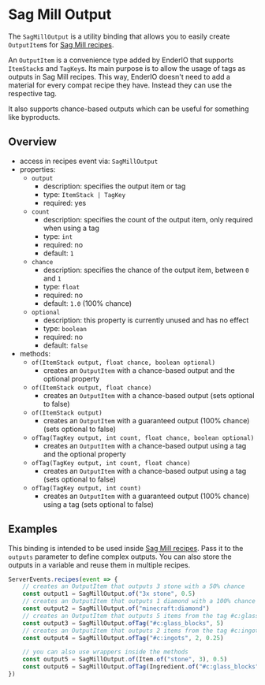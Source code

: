 # Sag Mill Output

The `SagMillOutput` is a utility binding that allows you to easily create `OutputItem`s for [Sag Mill recipes](../machine/sagmill.md).

An `OutputItem` is a convenience type added by EnderIO that supports `ItemStack`s and `TagKey`s. Its main purpose is to allow the usage of tags
as outputs in Sag Mill recipes. This way, EnderIO doesn't need to add a material for every compat recipe they have. Instead they can use the respective tag.

It also supports chance-based outputs which can be useful for something like byproducts.

## Overview

-   access in recipes event via: `SagMillOutput`
-   properties:
    -   `output`
        -   description: specifies the output item or tag
        -   type: `ItemStack | TagKey`
        -   required: yes
    -   `count`
        -   description: specifies the count of the output item, only required when using a tag
        -   type: `int`
        -   required: no
        -   default: `1`
    -   `chance`
        -   description: specifies the chance of the output item, between `0` and `1`
        -   type: `float`
        -   required: no
        -   default: `1.0` (100% chance)
    -   `optional`
        -   description: this property is currently unused and has no effect
        -   type: `boolean`
        -   required: no
        -   default: `false`
-   methods:
    -   `of(ItemStack output, float chance, boolean optional)`
        -   creates an `OutputItem` with a chance-based output and the optional property
    -   `of(ItemStack output, float chance)`
        -   creates an `OutputItem` with a chance-based output (sets optional to false)
    -   `of(ItemStack output)`
        -   creates an `OutputItem` with a guaranteed output (100% chance) (sets optional to false)
    -   `ofTag(TagKey output, int count, float chance, boolean optional)`
        -   creates an `OutputItem` with a chance-based output using a tag and the optional property
    -   `ofTag(TagKey output, int count, float chance)`
        -   creates an `OutputItem` with a chance-based output using a tag (sets optional to false)
    -   `ofTag(TagKey output, int count)`
        -   creates an `OutputItem` with a guaranteed output (100% chance) using a tag (sets optional to false)

## Examples

This binding is intended to be used inside [Sag Mill recipes](../machine/sagmill.md). Pass it to the `outputs` parameter to define complex outputs. You
can also store the outputs in a variable and reuse them in multiple recipes.

```js
ServerEvents.recipes(event => {
    // creates an OutputItem that outputs 3 stone with a 50% chance
    const output1 = SagMillOutput.of("3x stone", 0.5)
    // creates an OutputItem that outputs 1 diamond with a 100% chance
    const output2 = SagMillOutput.of("minecraft:diamond")
    // creates an OutputItem that outputs 5 items from the tag #c:glass_blocks
    const output3 = SagMillOutput.ofTag("#c:glass_blocks", 5)
    // creates an OutputItem that outputs 2 items from the tag #c:ingots with a 25% chance
    const output4 = SagMillOutput.ofTag("#c:ingots", 2, 0.25)

    // you can also use wrappers inside the methods
    const output5 = SagMillOutput.of(Item.of("stone", 3), 0.5)
    const output6 = SagMillOutput.ofTag(Ingredient.of("#c:glass_blocks"), 5)
})
```
